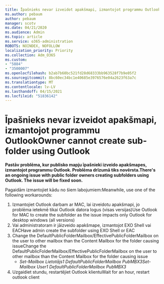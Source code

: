 ```yaml
---
title: Īpašnieks nevar izveidot apakšmapi, izmantojot programmu Outlook
ms.author: pebaum
author: pebaum
manager: scotv
ms.date: 04/21/2020
ms.audience: Admin
ms.topic: article
ms.service: o365-administration
ROBOTS: NOINDEX, NOFOLLOW
localization_priority: Priority
ms.collection: Adm_O365
ms.custom:
- "5884"
- "3500007"
ms.openlocfilehash: b2ab7b60bc521fd28d68333bb963528f7b9e05f2
ms.sourcegitcommit: 8bc60ec34bc1e40685e3976576e04a2623f63a7c
ms.translationtype: MT
ms.contentlocale: lv-LV
ms.lasthandoff: 04/15/2021
ms.locfileid: "51836142"
---
```

# <a name="owner-cannot-create-sub-folder-using-outlook"></a><span data-ttu-id="f6c5f-102">Īpašnieks nevar izveidot apakšmapi, izmantojot programmu Outlook</span><span class="sxs-lookup"><span data-stu-id="f6c5f-102">Owner cannot create sub-folder using Outlook</span></span>

<span data-ttu-id="f6c5f-103">**Pastāv problēma, kur publisko mapju īpašnieki izveido apakšmapes, izmantojot programmu Outlook. Problēma drīzumā tiks novērsta.**</span><span class="sxs-lookup"><span data-stu-id="f6c5f-103">**There's an ongoing issue with public folder owners creating subfolders using Outlook. The issue will be fixed soon.**</span></span>

<span data-ttu-id="f6c5f-104">Pagaidām izmantojiet kādu no šiem labojumiem:</span><span class="sxs-lookup"><span data-stu-id="f6c5f-104">Meanwhile, use one of the following workarounds:</span></span>

1. <span data-ttu-id="f6c5f-105">Izmantojiet Outlook darbam ar MAC, lai izveidotu apakšmapi, jo problēma ietekmē tikai Outlook datora logus (visas versijas)</span><span class="sxs-lookup"><span data-stu-id="f6c5f-105">Use Outlook for MAC to create the subfolder as the issue impacts only Outlook for desktop windows (all versions)</span></span>
2. <span data-ttu-id="f6c5f-106">Vai administratoram ir jāizveido apakšmape, izmantojot EXO Shell vai EAC</span><span class="sxs-lookup"><span data-stu-id="f6c5f-106">Have admin create the subfolder using EXO Shell or EAC</span></span>
3. <span data-ttu-id="f6c5f-107">Change the DefaultPublicFolderMailbox/EffectivePublicFolderMailbox on the user to other mailbox than the Content Mailbox for the folder causing issue</span><span class="sxs-lookup"><span data-stu-id="f6c5f-107">Change the DefaultPublicFolderMailbox/EffectivePublicFolderMailbox on the user to other mailbox than the Content Mailbox for the folder causing issue</span></span>  
    - <span data-ttu-id="f6c5f-108">*Set-Mailbox Lietotājs1 DefaultPublicFolderMailbox PubMBX3*</span><span class="sxs-lookup"><span data-stu-id="f6c5f-108">*Set-Mailbox User1 DefaultPublicFolderMailbox PubMBX3*</span></span>
4. <span data-ttu-id="f6c5f-109">Uzgaidiet stundu, restartējiet Outlook klientu</span><span class="sxs-lookup"><span data-stu-id="f6c5f-109">Wait for an hour, restart outlook client</span></span>